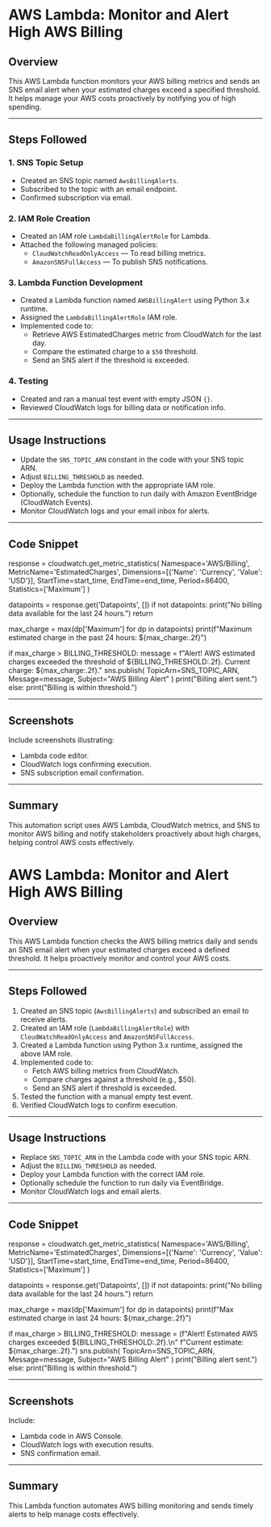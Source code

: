 # AWS Lambda: Monitor and Alert High AWS Billing

## Overview

This AWS Lambda function monitors your AWS billing metrics and sends an SNS email alert when your estimated charges exceed a specified threshold. It helps manage your AWS costs proactively by notifying you of high spending.

---

## Steps Followed

### 1. SNS Topic Setup

- Created an SNS topic named `AwsBillingAlerts`.
- Subscribed to the topic with an email endpoint.
- Confirmed subscription via email.

### 2. IAM Role Creation

- Created an IAM role `LambdaBillingAlertRole` for Lambda.
- Attached the following managed policies:
  - `CloudWatchReadOnlyAccess` — To read billing metrics.
  - `AmazonSNSFullAccess` — To publish SNS notifications.

### 3. Lambda Function Development

- Created a Lambda function named `AWSBillingAlert` using Python 3.x runtime.
- Assigned the `LambdaBillingAlertRole` IAM role.
- Implemented code to:
  - Retrieve AWS EstimatedCharges metric from CloudWatch for the last day.
  - Compare the estimated charge to a `$50` threshold.
  - Send an SNS alert if the threshold is exceeded.

### 4. Testing

- Created and ran a manual test event with empty JSON `{}`.
- Reviewed CloudWatch logs for billing data or notification info.

---

## Usage Instructions

- Update the `SNS_TOPIC_ARN` constant in the code with your SNS topic ARN.
- Adjust `BILLING_THRESHOLD` as needed.
- Deploy the Lambda function with the appropriate IAM role.
- Optionally, schedule the function to run daily with Amazon EventBridge (CloudWatch Events).
- Monitor CloudWatch logs and your email inbox for alerts.

---

## Code Snippet

response = cloudwatch.get_metric_statistics(
    Namespace='AWS/Billing',
    MetricName='EstimatedCharges',
    Dimensions=[{'Name': 'Currency', 'Value': 'USD'}],
    StartTime=start_time,
    EndTime=end_time,
    Period=86400,
    Statistics=['Maximum']
)

datapoints = response.get('Datapoints', [])
if not datapoints:
    print("No billing data available for the last 24 hours.")
    return

max_charge = max(dp['Maximum'] for dp in datapoints)
print(f"Maximum estimated charge in the past 24 hours: ${max_charge:.2f}")

if max_charge > BILLING_THRESHOLD:
    message = f"Alert! AWS estimated charges exceeded the threshold of ${BILLING_THRESHOLD:.2f}. Current charge: ${max_charge:.2f}."
    sns.publish(
        TopicArn=SNS_TOPIC_ARN,
        Message=message,
        Subject="AWS Billing Alert"
    )
    print("Billing alert sent.")
else:
    print("Billing is within threshold.")

---

## Screenshots

Include screenshots illustrating:

- Lambda code editor.
- CloudWatch logs confirming execution.
- SNS subscription email confirmation.

---

## Summary

This automation script uses AWS Lambda, CloudWatch metrics, and SNS to monitor AWS billing and notify stakeholders proactively about high charges, helping control AWS costs effectively.
# AWS Lambda: Monitor and Alert High AWS Billing

## Overview

This AWS Lambda function checks the AWS billing metrics daily and sends an SNS email alert when your estimated charges exceed a defined threshold. It helps proactively monitor and control your AWS costs.

---

## Steps Followed

1. Created an SNS topic (`AwsBillingAlerts`) and subscribed an email to receive alerts.
2. Created an IAM role (`LambdaBillingAlertRole`) with `CloudWatchReadOnlyAccess` and `AmazonSNSFullAccess`.
3. Created a Lambda function using Python 3.x runtime, assigned the above IAM role.
4. Implemented code to:
   - Fetch AWS billing metrics from CloudWatch.
   - Compare charges against a threshold (e.g., $50).
   - Send an SNS alert if threshold is exceeded.
5. Tested the function with a manual empty test event.
6. Verified CloudWatch logs to confirm execution.

---

## Usage Instructions

- Replace `SNS_TOPIC_ARN` in the Lambda code with your SNS topic ARN.
- Adjust the `BILLING_THRESHOLD` as needed.
- Deploy your Lambda function with the correct IAM role.
- Optionally schedule the function to run daily via EventBridge.
- Monitor CloudWatch logs and email alerts.

---

## Code Snippet

response = cloudwatch.get_metric_statistics(
    Namespace='AWS/Billing',
    MetricName='EstimatedCharges',
    Dimensions=[{'Name': 'Currency', 'Value': 'USD'}],
    StartTime=start_time,
    EndTime=end_time,
    Period=86400,
    Statistics=['Maximum']
)

datapoints = response.get('Datapoints', [])
if not datapoints:
    print("No billing data available for the last 24 hours.")
    return

max_charge = max(dp['Maximum'] for dp in datapoints)
print(f"Max estimated charge in last 24 hours: ${max_charge:.2f}")

if max_charge > BILLING_THRESHOLD:
    message = (f"Alert! Estimated AWS charges exceeded ${BILLING_THRESHOLD:.2f}.\n"
               f"Current estimate: ${max_charge:.2f}.")
    sns.publish(
        TopicArn=SNS_TOPIC_ARN,
        Message=message,
        Subject="AWS Billing Alert"
    )
    print("Billing alert sent.")
else:
    print("Billing is within threshold.")

---

## Screenshots

Include:

- Lambda code in AWS Console.
- CloudWatch logs with execution results.
- SNS confirmation email.

---

## Summary

This Lambda function automates AWS billing monitoring and sends timely alerts to help manage costs effectively.
